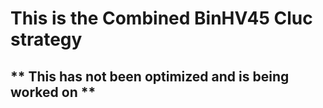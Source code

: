# This is the Combined BinHV45 Cluc strategy
## ** This has not been optimized and is being worked on **

